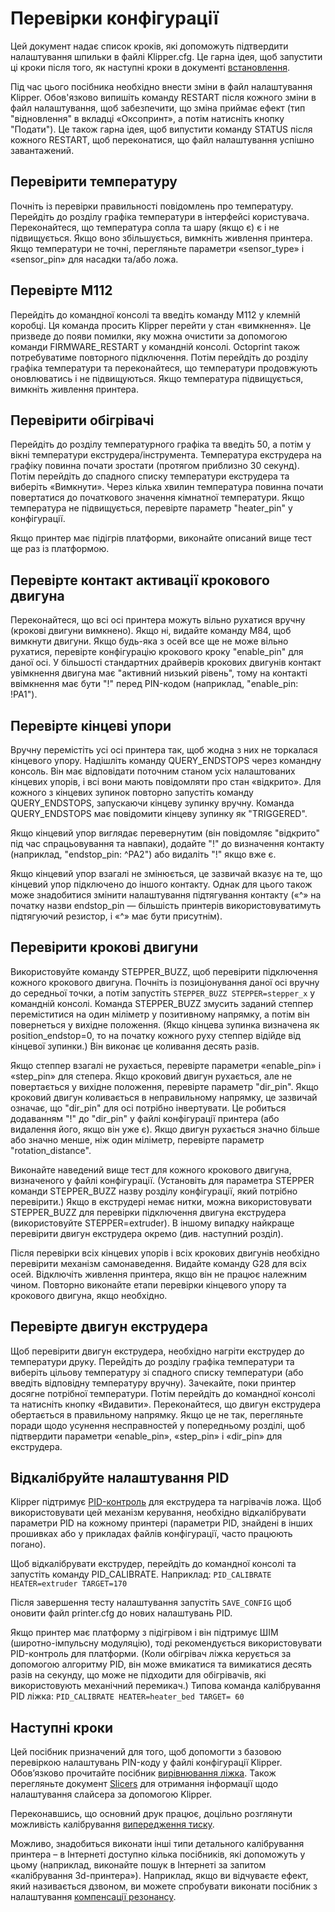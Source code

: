 # Перевірки конфігурації

Цей документ надає список кроків, які допоможуть підтвердити налаштування шпильки в файлі Klipper.cfg. Це гарна ідея, щоб запустити ці кроки після того, як наступні кроки в документі [встановлення](Встановлення.md).

Під час цього посібника необхідно внести зміни в файл налаштування Klipper. Обов'язково випишіть команду RESTART після кожного зміни в файл налаштування, щоб забезпечити, що зміна приймає ефект (тип "відновлення" в вкладці «Оксопринт», а потім натисніть кнопку "Подати"). Це також гарна ідея, щоб випустити команду STATUS після кожного RESTART, щоб переконатися, що файл налаштування успішно завантажений.

## Перевірити температуру

Почніть із перевірки правильності повідомлень про температуру. Перейдіть до розділу графіка температури в інтерфейсі користувача. Переконайтеся, що температура сопла та шару (якщо є) є і не підвищується. Якщо воно збільшується, вимкніть живлення принтера. Якщо температури не точні, перегляньте параметри «sensor_type» і «sensor_pin» для насадки та/або ложа.

## Перевірте M112

Перейдіть до командної консолі та введіть команду M112 у клемній коробці. Ця команда просить Klipper перейти у стан «вимкнення». Це призведе до появи помилки, яку можна очистити за допомогою команди FIRMWARE_RESTART у командній консолі. Octoprint також потребуватиме повторного підключення. Потім перейдіть до розділу графіка температури та переконайтеся, що температури продовжують оновлюватись і не підвищуються. Якщо температура підвищується, вимкніть живлення принтера.

## Перевірити обігрівачі

Перейдіть до розділу температурного графіка та введіть 50, а потім у вікні температури екструдера/інструмента. Температура екструдера на графіку повинна почати зростати (протягом приблизно 30 секунд). Потім перейдіть до спадного списку температури екструдера та виберіть «Вимкнути». Через кілька хвилин температура повинна почати повертатися до початкового значення кімнатної температури. Якщо температура не підвищується, перевірте параметр "heater_pin" у конфігурації.

Якщо принтер має підігрів платформи, виконайте описаний вище тест ще раз із платформою.

## Перевірте контакт активації крокового двигуна

Переконайтеся, що всі осі принтера можуть вільно рухатися вручну (крокові двигуни вимкнено). Якщо ні, видайте команду M84, щоб вимкнути двигуни. Якщо будь-яка з осей все ще не може вільно рухатися, перевірте конфігурацію крокового кроку "enable_pin" для даної осі. У більшості стандартних драйверів крокових двигунів контакт увімкнення двигуна має "активний низький рівень", тому на контакті ввімкнення має бути "!" перед PIN-кодом (наприклад, "enable_pin: !PA1").

## Перевірте кінцеві упори

Вручну перемістіть усі осі принтера так, щоб жодна з них не торкалася кінцевого упору. Надішліть команду QUERY_ENDSTOPS через командну консоль. Він має відповідати поточним станом усіх налаштованих кінцевих упорів, і всі вони мають повідомляти про стан «відкрито». Для кожного з кінцевих зупинок повторно запустіть команду QUERY_ENDSTOPS, запускаючи кінцеву зупинку вручну. Команда QUERY_ENDSTOPS має повідомити кінцеву зупинку як "TRIGGERED".

Якщо кінцевий упор виглядає перевернутим (він повідомляє "відкрито" під час спрацьовування та навпаки), додайте "!" до визначення контакту (наприклад, "endstop_pin: ^PA2") або видаліть "!" якщо вже є.

Якщо кінцевий упор взагалі не змінюється, це зазвичай вказує на те, що кінцевий упор підключено до іншого контакту. Однак для цього також може знадобитися змінити налаштування підтягування контакту («^» на початку назви endstop_pin — більшість принтерів використовуватимуть підтягуючий резистор, і «^» має бути присутнім).

## Перевірити крокові двигуни

Використовуйте команду STEPPER_BUZZ, щоб перевірити підключення кожного крокового двигуна. Почніть із позиціонування даної осі вручну до середньої точки, а потім запустіть `STEPPER_BUZZ STEPPER=stepper_x` у командній консолі. Команда STEPPER_BUZZ змусить заданий степпер переміститися на один міліметр у позитивному напрямку, а потім він повернеться у вихідне положення. (Якщо кінцева зупинка визначена як position_endstop=0, то на початку кожного руху степпер відійде від кінцевої зупинки.) Він виконає це коливання десять разів.

Якщо степпер взагалі не рухається, перевірте параметри «enable_pin» і «step_pin» для степера. Якщо кроковий двигун рухається, але не повертається у вихідне положення, перевірте параметр "dir_pin". Якщо кроковий двигун коливається в неправильному напрямку, це зазвичай означає, що "dir_pin" для осі потрібно інвертувати. Це робиться додаванням "!" до "dir_pin" у файлі конфігурації принтера (або видалення його, якщо він уже є). Якщо двигун рухається значно більше або значно менше, ніж один міліметр, перевірте параметр "rotation_distance".

Виконайте наведений вище тест для кожного крокового двигуна, визначеного у файлі конфігурації. (Установіть для параметра STEPPER команди STEPPER_BUZZ назву розділу конфігурації, який потрібно перевірити.) Якщо в екструдері немає нитки, можна використовувати STEPPER_BUZZ для перевірки підключення двигуна екструдера (використовуйте STEPPER=extruder). В іншому випадку найкраще перевірити двигун екструдера окремо (див. наступний розділ).

Після перевірки всіх кінцевих упорів і всіх крокових двигунів необхідно перевірити механізм самонаведення. Видайте команду G28 для всіх осей. Відключіть живлення принтера, якщо він не працює належним чином. Повторно виконайте етапи перевірки кінцевого упору та крокового двигуна, якщо необхідно.

## Перевірте двигун екструдера

Щоб перевірити двигун екструдера, необхідно нагріти екструдер до температури друку. Перейдіть до розділу графіка температури та виберіть цільову температуру зі спадного списку температури (або введіть відповідну температуру вручну). Зачекайте, поки принтер досягне потрібної температури. Потім перейдіть до командної консолі та натисніть кнопку «Видавити». Переконайтеся, що двигун екструдера обертається в правильному напрямку. Якщо це не так, перегляньте поради щодо усунення несправностей у попередньому розділі, щоб підтвердити параметри «enable_pin», «step_pin» і «dir_pin» для екструдера.

## Відкалібруйте налаштування PID

Klipper підтримує [PID-контроль](https://en.wikipedia.org/wiki/PID_controller) для екструдера та нагрівачів ложа. Щоб використовувати цей механізм керування, необхідно відкалібрувати параметри PID на кожному принтері (параметри PID, знайдені в інших прошивках або у прикладах файлів конфігурації, часто працюють погано).

Щоб відкалібрувати екструдер, перейдіть до командної консолі та запустіть команду PID_CALIBRATE. Наприклад: `PID_CALIBRATE HEATER=extruder TARGET=170`

Після завершення тесту налаштування запустіть `SAVE_CONFIG` щоб оновити файл printer.cfg до нових налаштувань PID.

Якщо принтер має платформу з підігрівом і він підтримує ШІМ (широтно-імпульсну модуляцію), тоді рекомендується використовувати PID-контроль для платформи. (Коли обігрівач ліжка керується за допомогою алгоритму PID, він може вмикатися та вимикатися десять разів на секунду, що може не підходити для обігрівачів, які використовують механічний перемикач.) Типова команда калібрування PID ліжка: `PID_CALIBRATE HEATER=heater_bed TARGET= 60`

## Наступні кроки

Цей посібник призначений для того, щоб допомогти з базовою перевіркою налаштувань PIN-коду у файлі конфігурації Klipper. Обов’язково прочитайте посібник [вирівнювання ліжка](Bed_Level.md). Також перегляньте документ [Slicers](Slicers.md) для отримання інформації щодо налаштування слайсера за допомогою Klipper.

Переконавшись, що основний друк працює, доцільно розглянути можливість калібрування [випередження тиску](Pressure_Advance.md).

Можливо, знадобиться виконати інші типи детального калібрування принтера – в Інтернеті доступно кілька посібників, які допоможуть у цьому (наприклад, виконайте пошук в Інтернеті за запитом «калібрування 3d-принтера»). Наприклад, якщо ви відчуваєте ефект, який називається дзвоном, ви можете спробувати виконати посібник з налаштування [компенсації резонансу](Resonance_Compensation.md).
